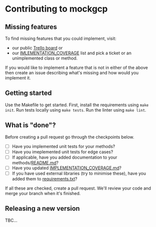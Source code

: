 # Contributing to mockgcp

## Missing features

To find missing features that you could implement, visit:

- our public [Trello board](https://trello.com/b/7cK9emg4/mockgcp) or
- our [IMLEMENTATION_COVERAGE](https://github.com/alexandraabbas/mock-gcp/blob/master/IMLEMENTATION_COVERAGE.md) list
  and pick a ticket or an unimplemented class or method.

If you would like to implement a feature that is not in either of the above then create an issue describing what's missing and how would you implement it.

## Getting started

Use the Makefile to get started. First, install the requirements using `make init`. Run tests locally using `make tests`. Run the linter using `make lint`.

## What is "done"?

Before creating a pull request go through the checkpoints below.

- [ ] Have you implemented unit tests for your methods?
- [ ] Have you imeplemented unit tests for edge cases?
- [ ] If applicable, have you added documentation to your methods/[README.md](https://github.com/alexandraabbas/mock-gcp/blob/master/README.md)?
- [ ] Have you updated [IMPLEMENTATION_COVERAGE.md](https://github.com/alexandraabbas/mock-gcp/blob/master/IMLEMENTATION_COVERAGE.md)?
- [ ] If you have used external libraries (try to minimise these), have you added them to [requirements.txt](https://github.com/alexandraabbas/mock-gcp/blob/master/requirements.txt)?

If all these are checked, create a pull request. We'll review your code and merge your branch when it's finished.

## Releasing a new version

TBC...
